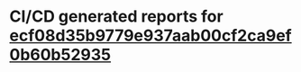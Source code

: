 # CI/CD generated reports for [ecf08d35b9779e937aab00cf2ca9ef0b60b52935](https://github.com/hydephp/develop/commit/ecf08d35b9779e937aab00cf2ca9ef0b60b52935)
